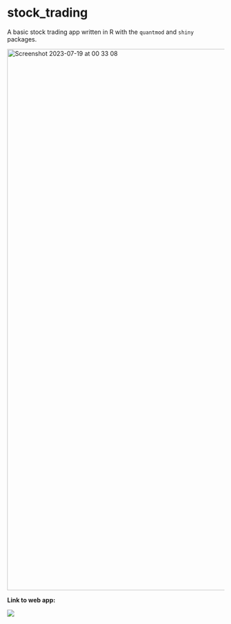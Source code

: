 # stock_trading
A basic stock trading app written in R with the `quantmod` and `shiny` packages.

<img width="1252" alt="Screenshot 2023-07-19 at 00 33 08" src="https://github.com/tsu2000/stock_trading/assets/106811131/2220b988-5564-4785-a6c9-2e31399aa9b8">

**Link to web app:**

[![](https://img.shields.io/badge/Shiny-shinyapps.io-blue?style=flat&labelColor=white&logo=RStudio&logoColor=blue)](https://tsu2000.shinyapps.io/stock_trading/)
